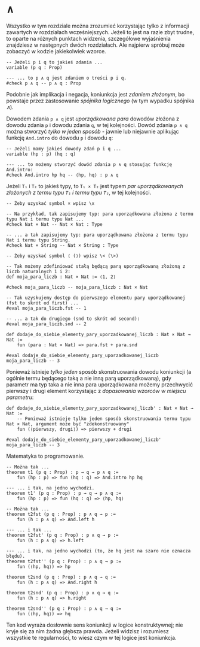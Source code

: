 # ∧

Wszystko w tym rozdziale można zrozumieć korzystając tylko z informacji zawartych w rozdziałach
wcześniejszych. Jeżeli to jest na razie zbyt trudne, to oparte na różnych punktach widzenia,
szczegółowe wyjaśnienia znajdziesz w następnych dwóch rozdziałach. Ale najpierw spróbuj może
zobaczyć w kodzie jakiekolwiek wzorce.

```lean
-- Jeżeli p i q to jakieś zdania ...
variable (p q : Prop)

--- ... to p ∧ q jest zdaniem o treści p i q.
#check p ∧ q -- p ∧ q : Prop
```

Podobnie jak implikacja i negacja, koniunkcja jest *zdaniem złożonym*, bo powstaje przez
zastosowanie *spójnika logicznego* (w tym wypadku spójnika *∧*).

Dowodem zdania `p ∧ q` jest *uporządkowana para* dowodów złożona z dowodu zdania `p` i dowodu zdania
`q`, w tej kolejności. Dowód zdania `p ∧ q` można stworzyć *tylko w jeden sposób* - jawnie lub
niejawnie aplikując funkcję `And.intro` do dowodu `p` i dowodu `q`:

```lean
-- Jeżeli mamy jakieś dowody zdań p i q ...
variable (hp : p) (hq : q)

--- ... to możemy stworzyć dowód zdania p ∧ q stosując funkcję And.intro:
#check And.intro hp hq -- ⟨hp, hq⟩ : p ∧ q
```

Jeżeli `T₁` i `T₂` to jakieś typy, to `T₁ × T₂` jest typem *par uporządkowanych złożonych z termu
typu `T₁` i termu typu `T₂`*, w tej kolejności.

```lean
-- Żeby uzyskać symbol × wpisz \x

-- Na przykład, tak zapisujemy typ: para uporządkowana złożona z termu typu Nat i termu typu Nat ...
#check Nat × Nat -- Nat × Nat : Type

-- ... a tak zapisujemy typ: para uporządkowana złożona z termu typu Nat i termu typu String.
#check Nat × String -- Nat × String : Type

-- Żeby uzyskać symbol ⟨ (⟩) wpisz \< (\>)

-- Tak możemy zdefiniować stałą będącą parą uporządkowaną złożoną z liczb naturalnych 1 i 2:
def moja_para_liczb : Nat × Nat := ⟨1, 2⟩

#check moja_para_liczb -- moja_para_liczb : Nat × Nat

-- Tak uzyskujemy dostęp do pierwszego elementu pary uporządkowanej (fst to skrót od first) ...
#eval moja_para_liczb.fst -- 1

-- ... a tak do drugiego (snd to skrót od second):
#eval moja_para_liczb.snd -- 2

def dodaje_do_siebie_elementy_pary_uporzadkowanej_liczb : Nat × Nat → Nat :=
    fun (para : Nat × Nat) => para.fst + para.snd

#eval dodaje_do_siebie_elementy_pary_uporzadkowanej_liczb moja_para_liczb -- 3
```

Ponieważ istnieje *tylko jeden* sposób skonstruowania dowodu koniunkcji (a ogólnie termu będącego
taką a nie inną parą uporządkowaną), gdy parametr ma typ taka a nie inna para uporządkowana możemy
przechwycić pierwszy i drugi element korzystając z *dopasowania wzorców w miejscu parametru*:

```lean
def dodaje_do_siebie_elementy_pary_uporzadkowanej_liczb' : Nat × Nat → Nat :=
    -- Ponieważ istnieje tylko jeden sposób skonstruowania termu typu Nat × Nat, argument może być "zdekonstruowany"
    fun (⟨pierwszy, drugi⟩) => pierwszy + drugi

#eval dodaje_do_siebie_elementy_pary_uporzadkowanej_liczb' moja_para_liczb -- 3
```

Matematyka to programowanie.

```lean
-- Można tak ...
theorem t1 (p q : Prop) : p → q → p ∧ q :=
    fun (hp : p) => fun (hq : q) => And.intro hp hq

--- ... i tak, na jedno wychodzi.
theorem t1' (p q : Prop) : p → q → p ∧ q :=
    fun (hp : p) => fun (hq : q) => ⟨hp, hq⟩

-- Można tak ...
theorem t2fst (p q : Prop) : p ∧ q → p :=
    fun (h : p ∧ q) => And.left h

--- ... i tak ...
theorem t2fst' (p q : Prop) : p ∧ q → p :=
    fun (h : p ∧ q) => h.left

--- ... i tak, na jedno wychodzi (to, że hq jest na szaro nie oznacza błędu).
theorem t2fst'' (p q : Prop) : p ∧ q → p :=
    fun (⟨hp, hq⟩) => hp

theorem t2snd (p q : Prop) : p ∧ q → q :=
    fun (h : p ∧ q) => And.right h

theorem t2snd' (p q : Prop) : p ∧ q → q :=
    fun (h : p ∧ q) => h.right

theorem t2snd'' (p q : Prop) : p ∧ q → q :=
    fun (⟨hp, hq⟩) => hq
```

Ten kod wyraża dosłownie sens koniunkcji w logice konstruktywnej; nie kryje się za nim żadna głębsza
prawda. Jeżeli widzisz i rozumiesz wszystkie te regularności, to wiesz czym w tej logice jest
koniunkcja.
